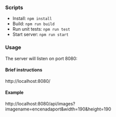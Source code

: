 ### Scripts
- Install: ```npm install```
- Build: ```npm run build```
- Run unit tests: ```npm run test```
- Start server: ```npm run start```

### Usage
The server will listen on port 8080:

#### Brief instructions
http://localhost:8080/

#### Example 
http://localhost:8080/api/images?imagename=encenadaport&width=190&height=190



